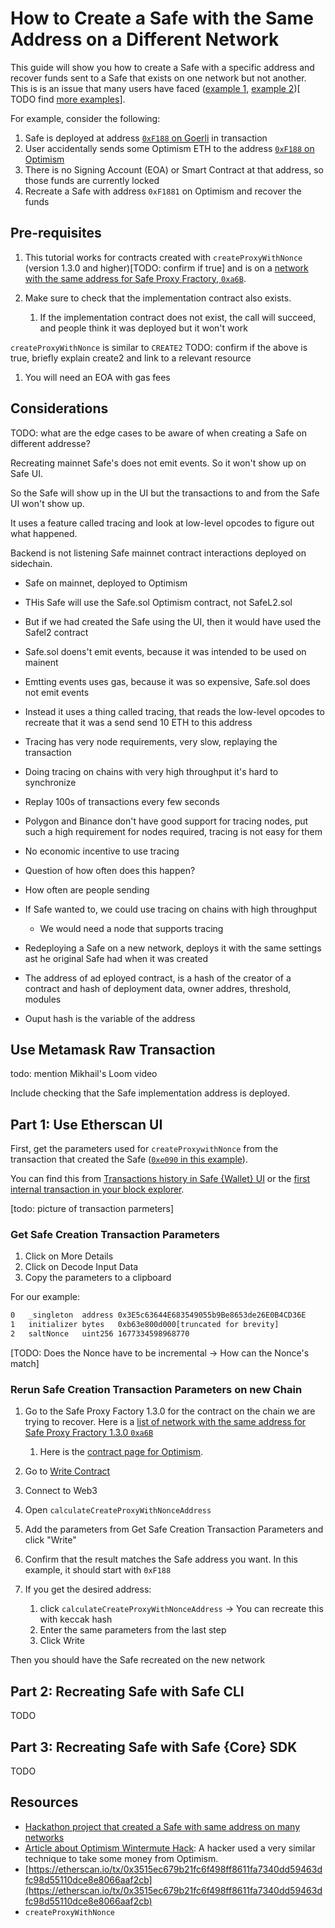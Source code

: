 # How to Create a Safe with the Same Address on a Different Network

This guide will show you how to create a Safe with a specific address and recover funds sent to a Safe that exists on one network but not another. This is is an issue that many users have faced ([example 1](https://ethereum.stackexchange.com/questions/141408/sent-usdc-to-wrong-chain-on-gnosis-need-to-recover), [example 2](https://ethereum.stackexchange.com/questions/129309/create-a-safe-with-the-same-address-on-the-bsc-chain))[ TODO find [more examples](https://ethereum.stackexchange.com/search?q=%5Bgnosis-safe%5D+wrong+chain)].

For example, consider the following:

1. Safe is deployed at address [`0xF188` on Goerli](https://app.safe.global/home?safe=gor:0xF188d41FD181f94960C5451D7ff6FdbcDf201a71) in transaction
2. User accidentally sends some Optimism ETH to the address [`0xF188` on Optimism](https://optimistic.etherscan.io/address/0xF188d41FD181f94960C5451D7ff6FdbcDf201a71)
3. There is no Signing Account (EOA) or Smart Contract at that address, so those funds are currently locked
4. Recreate a Safe with address `0xF1881` on Optimism and recover the funds 


## Pre-requisites

1. This tutorial works for contracts created with `createProxyWithNonce` (version 1.3.0 and higher)[TODO: confirm if true] and is on a [network with the same address for Safe Proxy Fractory, `0xa6B`](https://blockscan.com/address/0xa6B71E26C5e0845f74c812102Ca7114b6a896AB2). 

1. Make sure to check that the implementation contract also exists.
    1. If the implementation contract does not exist, the call will succeed, and people think it was deployed but it won't work

`createProxyWithNonce` is similar to `CREATE2`
TODO: confirm if the above is true, briefly explain create2 and link to a relevant resource

1. You will need an EOA with gas fees

## Considerations

TODO: what are the edge cases to be aware of when creating a Safe on different addresse?

Recreating mainnet Safe's does not emit events. So it won't show up on Safe UI.

So the Safe will show up in the UI but the transactions to and from the Safe UI won't show up.

It uses a feature called tracing and look at low-level opcodes to figure out what happened.

Backend is not listening Safe mainnet contract interactions deployed on sidechain.

- Safe on mainnet, deployed to Optimism
- THis Safe will use the Safe.sol Optimism contract, not SafeL2.sol
- But if we had created the Safe using the UI, then it would have used the Safel2 contract
- Safe.sol doens't emit events, because it was intended to be used on mainent
- Emtting events uses gas, because it was so expensive, Safe.sol does not emit events
- Instead it uses a thing called tracing, that reads the low-level opcodes to recreate that it was a send send 10 ETH to this address
- Tracing has very node requirements, very slow, replaying the transaction
- Doing tracing on chains with very high throughput it's hard to synchronize
- Replay 100s of transactions every few seconds

- Polygon and Binance don't have good support for tracing nodes, put such a high requirement for nodes required, tracing is not easy for them
- No economic incentive to use tracing

- Question of how often does this happen?
- How often are people sending

- If Safe wanted to, we could use tracing on chains with high throughput 
    - We would need a node that supports tracing


- Redeploying a Safe on a new network, deploys it with the same settings ast he original Safe had when it was created

- The address of ad eployed contract, is a hash of the creator of a contract and hash of deployment data, owner addres, threshold, modules

- Ouput hash is the variable of the address

## Use Metamask Raw Transaction

todo: mention Mikhail's Loom video

Include checking that the Safe implementation address is deployed.

## Part 1: Use Etherscan UI


First, get the parameters used for `createProxywithNonce` from the transaction that created the Safe ([`0xe090` in this example](https://goerli.etherscan.io/tx/0xe0903aebab87bfbe40e8cf25581eaf60c42c347136bdeddf79fe5a64878ba72e)).

You can find this from [Transactions history in Safe {Wallet} UI](https://app.safe.global/transactions/history?safe=gor:0xF188d41FD181f94960C5451D7ff6FdbcDf201a71) or the [first internal transaction in your block explorer](https://goerli.etherscan.io/address/0xF188d41FD181f94960C5451D7ff6FdbcDf201a71#internaltx).

[todo: picture of transaction parmeters]



### Get Safe Creation Transaction Parameters

1. Click on More Details
2. Click on Decode Input Data
3. Copy the parameters to a clipboard

For our example:

```txt
0	_singleton	address	0x3E5c63644E683549055b9Be8653de26E0B4CD36E
1	initializer	bytes	0xb63e800d000[truncated for brevity]
2	saltNonce	uint256	1677334598968770
```
[TODO: Does the Nonce have to be incremental -> How can the Nonce's match]

### Rerun Safe Creation Transaction Parameters on new Chain

1. Go to the Safe Proxy Factory 1.3.0 for the contract on the chain we are trying to recover. Here is a [list of network with the same address for Safe Proxy Fractory 1.3.0 `0xa6B`](https://blockscan.com/address/0xa6B71E26C5e0845f74c812102Ca7114b6a896AB2)

    1. Here is the [contract page for Optimism](https://optimistic.etherscan.io/address/0xa6B71E26C5e0845f74c812102Ca7114b6a896AB2).

1. Go to [Write Contract](https://optimistic.etherscan.io/address/0xa6B71E26C5e0845f74c812102Ca7114b6a896AB2#writeContract)

1. Connect to Web3

1. Open `calculateCreateProxyWithNonceAddress`

1. Add the parameters from Get Safe Creation Transaction Parameters and click "Write"

1. Confirm that the result matches the Safe address you want. In this example, it should start with `0xF188`

1. If you get the desired address:
    1. click `calculateCreateProxyWithNonceAddress` -> You can recreate this with keccak hash
    1. Enter the same parameters from the last step
    1. Click Write

Then you should have the Safe recreated on the new network

## Part 2: Recreating Safe with Safe CLI

TODO

## Part 3: Recreating Safe with Safe {Core} SDK

TODO

## Resources

- [Hackathon project that created a Safe with same address on many networks](https://ethglobal.com/showcase/many-safes-2otg1)
- [Article about Optimism Wintermute Hack](https://foresightnews.pro/article/detail/10296): A hacker used a very similar technique to take some money from Optimism.
- [https://etherscan.io/tx/0x3515ec679b21fc6f498ff8611fa7340dd59463dfc98d55110dce8e8066aaf2cb](https://etherscan.io/tx/0x3515ec679b21fc6f498ff8611fa7340dd59463dfc98d55110dce8e8066aaf2cb)
- `createProxyWithNonce`
